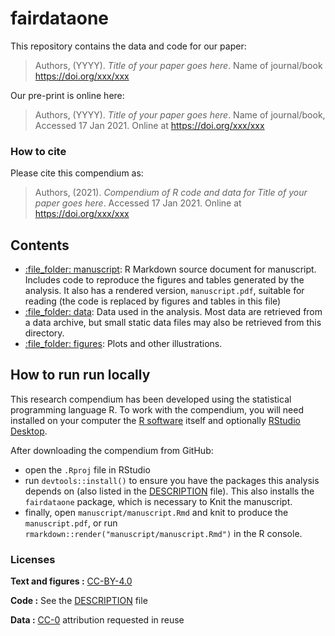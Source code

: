 
<!-- README.md is generated from README.Rmd. Please edit that file -->

# fairdataone

This repository contains the data and code for our paper:

> Authors, (YYYY). *Title of your paper goes here*. Name of journal/book
> <https://doi.org/xxx/xxx>

Our pre-print is online here:

> Authors, (YYYY). *Title of your paper goes here*. Name of
> journal/book, Accessed 17 Jan 2021. Online at
> <https://doi.org/xxx/xxx>

### How to cite

Please cite this compendium as:

> Authors, (2021). *Compendium of R code and data for Title of your
> paper goes here*. Accessed 17 Jan 2021. Online at
> <https://doi.org/xxx/xxx>

## Contents

  - [:file\_folder: manuscript](/manuscript): R Markdown source document
    for manuscript. Includes code to reproduce the figures and tables
    generated by the analysis. It also has a rendered version,
    `manuscript.pdf`, suitable for reading (the code is replaced by
    figures and tables in this file)
  - [:file\_folder: data](/manuscript/data): Data used in the analysis.
    Most data are retrieved from a data archive, but small static data
    files may also be retrieved from this directory.
  - [:file\_folder: figures](/manuscript/figures): Plots and other
    illustrations.

## How to run run locally

This research compendium has been developed using the statistical
programming language R. To work with the compendium, you will need
installed on your computer the [R
software](https://cloud.r-project.org/) itself and optionally [RStudio
Desktop](https://rstudio.com/products/rstudio/download/).

After downloading the compendium from GitHub:

  - open the `.Rproj` file in RStudio
  - run `devtools::install()` to ensure you have the packages this
    analysis depends on (also listed in the [DESCRIPTION](/DESCRIPTION)
    file). This also installs the `fairdataone` package, which is
    necessary to Knit the manuscript.
  - finally, open `manuscript/manuscript.Rmd` and knit to produce the
    `manuscript.pdf`, or run
    `rmarkdown::render("manuscript/manuscript.Rmd")` in the R console.

### Licenses

**Text and figures :**
[CC-BY-4.0](http://creativecommons.org/licenses/by/4.0/)

**Code :** See the [DESCRIPTION](DESCRIPTION) file

**Data :** [CC-0](http://creativecommons.org/publicdomain/zero/1.0/)
attribution requested in reuse
